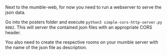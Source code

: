 Next to the mumble-web, for now you need to run a webserver to serve the json data.

Go into the posters folder and execute `python3 simple-cors-http-server.py 8082`. This will server the contained json files with an appropriate CORS header.

You also need to create the respective rooms on your mumble server with the name of the json file as description.
